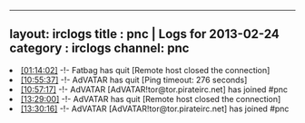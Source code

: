 
---
layout: irclogs
title : pnc | Logs for 2013-02-24
category : irclogs
channel: pnc
---
<li class="logitem"><a href="#01:14:02" name="01:14:02" class="time">[01:14:02]</a> -!- <span class="quit">Fatbag</span> has quit [Remote host closed the connection] </li>
<li class="logitem"><a href="#10:55:37" name="10:55:37" class="time">[10:55:37]</a> -!- <span class="quit">AdVATAR</span> has quit [Ping timeout: 276 seconds] </li>
<li class="logitem"><a href="#10:57:17" name="10:57:17" class="time">[10:57:17]</a> -!- <span class="join">AdVATAR</span> [AdVATAR!tor@tor.pirateirc.net] has joined #pnc </li>
<li class="logitem"><a href="#13:29:00" name="13:29:00" class="time">[13:29:00]</a> -!- <span class="quit">AdVATAR</span> has quit [Remote host closed the connection] </li>
<li class="logitem"><a href="#13:30:16" name="13:30:16" class="time">[13:30:16]</a> -!- <span class="join">AdVATAR</span> [AdVATAR!tor@tor.pirateirc.net] has joined #pnc </li>



